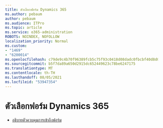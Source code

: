 ```yaml
---
title: ตัวเลือกฟอร์ม Dynamics 365
ms.author: pebaum
author: pebaum
ms.audience: ITPro
ms.topic: article
ms.service: o365-administration
ROBOTS: NOINDEX, NOFOLLOW
localization_priority: Normal
ms.custom:
- "1469"
- "6200014"
ms.openlocfilehash: c79de9c4b70f96389fcb5c75f93c0418d08dadc0fbcbf40d8d0dc13143853087
ms.sourcegitcommit: b5f7da89a650d2915dc652449623c78be6247175
ms.translationtype: MT
ms.contentlocale: th-TH
ms.lasthandoff: 08/05/2021
ms.locfileid: "53947354"
---
```

# <a name="dynamics-365-form-selector"></a>ตัวเลือกฟอร์ม Dynamics 365

* [อธิบายตัวควบคุมการเข้าถึงฟอร์ม](https://docs.microsoft.com/dynamics365/customer-engagement/customize/control-access-forms)
